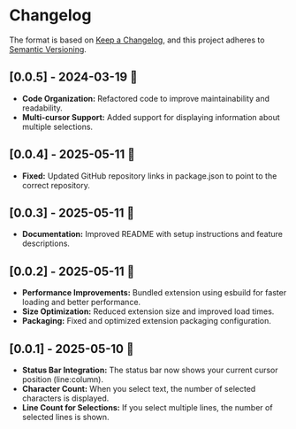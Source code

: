 # Changelog

The format is based on [Keep a Changelog](https://keepachangelog.com/en/1.1.0/), and this project adheres to [Semantic Versioning](https://semver.org/spec/v2.0.0.html).

## [0.0.5] - 2024-03-19 🚀

- **Code Organization:** Refactored code to improve maintainability and readability.
- **Multi-cursor Support:** Added support for displaying information about multiple selections.

## [0.0.4] - 2025-05-11 🔧

- **Fixed:** Updated GitHub repository links in package.json to point to the correct repository.

## [0.0.3] - 2025-05-11 🔧

- **Documentation:** Improved README with setup instructions and feature descriptions.

## [0.0.2] - 2025-05-11 🚀

- **Performance Improvements:** Bundled extension using esbuild for faster loading and better performance.
- **Size Optimization:** Reduced extension size and improved load times.
- **Packaging:** Fixed and optimized extension packaging configuration.

## [0.0.1] - 2025-05-10 🎉

- **Status Bar Integration:** The status bar now shows your current cursor position (line:column).
- **Character Count:** When you select text, the number of selected characters is displayed.
- **Line Count for Selections:** If you select multiple lines, the number of selected lines is shown.
